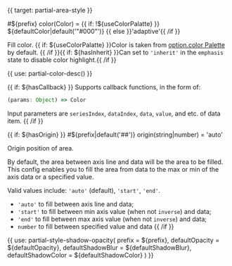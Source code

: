
{{ target: partial-area-style }}

#${prefix} color(Color) = {{ if: !${useColorPalatte} }} ${defaultColor|default('"#000"')} {{ else }}'adaptive'{{ /if }}

<ExampleUIControlColor />

Fill color. {{ if: ${useColorPalatte} }}Color is taken from [option.color Palette](~color) by default. {{ /if }}{{ if: ${hasInherit} }}Can set to `'inherit'` in the `emphasis` state to disable color highlight.{{ /if }}

{{ use: partial-color-desc() }}

{{ if: ${hasCallback} }}
Supports callback functions, in the form of:
```ts
(params: Object) => Color
```
Input parameters are `seriesIndex`, `dataIndex`, `data`, `value`, and etc. of data item.
{{ /if }}

{{ if: ${hasOrigin} }}
#${prefix|default('##')} origin(string|number) = 'auto'

Origin position of area.

By default, the area between axis line and data will be the area to be filled. This config enables you to fill the area from data to the max or min of the axis data or a specified value.

Valid values include: `'auto'` (default), `'start'`, `'end'`.

- `'auto'` to fill between axis line and data;
- `'start'` to fill between min axis value (when not `inverse`) and data;
- `'end'` to fill between max axis value (when not `inverse`) and data;
- `number` to fill between specified value and data
{{ /if }}

{{ use: partial-style-shadow-opacity(
    prefix = ${prefix},
    defaultOpacity = ${defaultOpacity},
    defaultShadowBlur = ${defaultShadowBlur},
    defaultShadowColor = ${defaultShadowColor}
) }}

